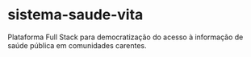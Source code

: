 # sistema-saude-vita
Plataforma Full Stack para democratização do acesso à informação de saúde pública em comunidades carentes.
